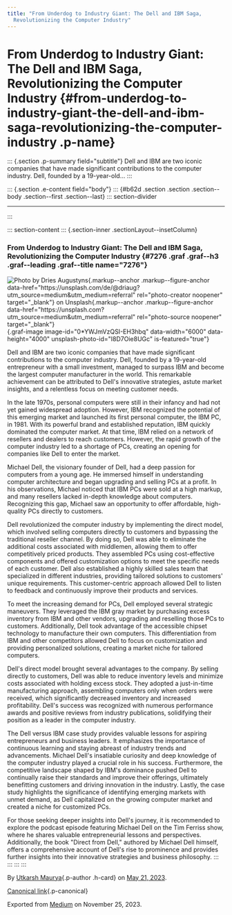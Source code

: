 ```yaml
---
title: "From Underdog to Industry Giant: The Dell and IBM Saga,
  Revolutionizing the Computer Industry"
---
```


<div>

# From Underdog to Industry Giant: The Dell and IBM Saga, Revolutionizing the Computer Industry {#from-underdog-to-industry-giant-the-dell-and-ibm-saga-revolutionizing-the-computer-industry .p-name}

</div>

::: {.section .p-summary field="subtitle"}
Dell and IBM are two iconic companies that have made significant
contributions to the computer industry. Dell, founded by a
19-year-old...
:::

::: {.section .e-content field="body"}
::: {#b62d .section .section .section--body .section--first .section--last}
::: section-divider

------------------------------------------------------------------------
:::

::: section-content
::: {.section-inner .sectionLayout--insetColumn}
### From Underdog to Industry Giant: The Dell and IBM Saga, Revolutionizing the Computer Industry {#7276 .graf .graf--h3 .graf--leading .graf--title name="7276"}

![Photo by [Dries
Augustyns](https://unsplash.com/de/@driaug?utm_source=medium&utm_medium=referral){.markup--anchor
.markup--figure-anchor
data-href="https://unsplash.com/de/@driaug?utm_source=medium&utm_medium=referral"
rel="photo-creator noopener" target="_blank"}
on [Unsplash](https://unsplash.com?utm_source=medium&utm_medium=referral){.markup--anchor
.markup--figure-anchor
data-href="https://unsplash.com?utm_source=medium&utm_medium=referral"
rel="photo-source noopener"
target="_blank"}](https://cdn-images-1.medium.com/max/800/0*YWJmVzQSI-EH3hbq){.graf-image
image-id="0*YWJmVzQSI-EH3hbq" data-width="6000" data-height="4000"
unsplash-photo-id="I8D7Oie8UGc" is-featured="true"}

Dell and IBM are two iconic companies that have made significant
contributions to the computer industry. Dell, founded by a 19-year-old
entrepreneur with a small investment, managed to surpass IBM and become
the largest computer manufacturer in the world. This remarkable
achievement can be attributed to Dell's innovative strategies, astute
market insights, and a relentless focus on meeting customer needs.

In the late 1970s, personal computers were still in their infancy and
had not yet gained widespread adoption. However, IBM recognized the
potential of this emerging market and launched its first personal
computer, the IBM PC, in 1981. With its powerful brand and established
reputation, IBM quickly dominated the computer market. At that time, IBM
relied on a network of resellers and dealers to reach customers.
However, the rapid growth of the computer industry led to a shortage of
PCs, creating an opening for companies like Dell to enter the market.

Michael Dell, the visionary founder of Dell, had a deep passion for
computers from a young age. He immersed himself in understanding
computer architecture and began upgrading and selling PCs at a profit.
In his observations, Michael noticed that IBM PCs were sold at a high
markup, and many resellers lacked in-depth knowledge about computers.
Recognizing this gap, Michael saw an opportunity to offer affordable,
high-quality PCs directly to customers.

Dell revolutionized the computer industry by implementing the direct
model, which involved selling computers directly to customers and
bypassing the traditional reseller channel. By doing so, Dell was able
to eliminate the additional costs associated with middlemen, allowing
them to offer competitively priced products. They assembled PCs using
cost-effective components and offered customization options to meet the
specific needs of each customer. Dell also established a highly skilled
sales team that specialized in different industries, providing tailored
solutions to customers' unique requirements. This customer-centric
approach allowed Dell to listen to feedback and continuously improve
their products and services.

To meet the increasing demand for PCs, Dell employed several strategic
maneuvers. They leveraged the IBM gray market by purchasing excess
inventory from IBM and other vendors, upgrading and reselling those PCs
to customers. Additionally, Dell took advantage of the accessible
chipset technology to manufacture their own computers. This
differentiation from IBM and other competitors allowed Dell to focus on
customization and providing personalized solutions, creating a market
niche for tailored computers.

Dell's direct model brought several advantages to the company. By
selling directly to customers, Dell was able to reduce inventory levels
and minimize costs associated with holding excess stock. They adopted a
just-in-time manufacturing approach, assembling computers only when
orders were received, which significantly decreased inventory and
increased profitability. Dell's success was recognized with numerous
performance awards and positive reviews from industry publications,
solidifying their position as a leader in the computer industry.

The Dell versus IBM case study provides valuable lessons for aspiring
entrepreneurs and business leaders. It emphasizes the importance of
continuous learning and staying abreast of industry trends and
advancements. Michael Dell's insatiable curiosity and deep knowledge of
the computer industry played a crucial role in his success. Furthermore,
the competitive landscape shaped by IBM's dominance pushed Dell to
continually raise their standards and improve their offerings,
ultimately benefitting customers and driving innovation in the industry.
Lastly, the case study highlights the significance of identifying
emerging markets with unmet demand, as Dell capitalized on the growing
computer market and created a niche for customized PCs.

For those seeking deeper insights into Dell's journey, it is recommended
to explore the podcast episode featuring Michael Dell on the Tim Ferriss
show, where he shares valuable entrepreneurial lessons and perspectives.
Additionally, the book "Direct from Dell," authored by Michael Dell
himself, offers a comprehensive account of Dell's rise to prominence and
provides further insights into their innovative strategies and business
philosophy.
:::
:::
:::
:::

By [Utkarsh Maurya](https://medium.com/@sankalp.1519){.p-author .h-card}
on [May 21, 2023](https://medium.com/p/d554a576262b).

[Canonical
link](https://medium.com/@sankalp.1519/from-underdog-to-industry-giant-the-dell-and-ibm-saga-revolutionizing-the-computer-industry-d554a576262b){.p-canonical}

Exported from [Medium](https://medium.com) on November 25, 2023.

